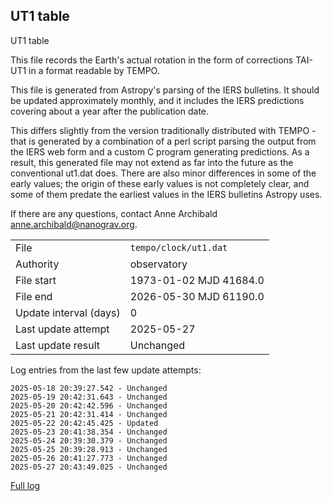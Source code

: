 
## UT1 table

UT1 table

This file records the Earth's actual rotation in the form of
corrections TAI-UT1 in a format readable by TEMPO.

This file is generated from Astropy's parsing of the IERS
bulletins. It should be updated approximately monthly, and it
includes the IERS predictions covering about a year after the
publication date.

This differs slightly from the version traditionally distributed
with TEMPO - that is generated by a combination of a perl script
parsing the output from the IERS web form and a custom C program
generating predictions. As a result, this generated file may not
extend as far into the future as the conventional ut1.dat does.
There are also minor differences in some of the early values; the
origin of these early values is not completely clear, and some of
them predate the earliest values in the IERS bulletins Astropy uses.

If there are any questions, contact Anne Archibald
<anne.archibald@nanograv.org>.

|     |     |
|:--- |:--- |
| File | `tempo/clock/ut1.dat` |
| Authority | observatory |
| File start | 1973-01-02 MJD 41684.0 |
| File end | 2026-05-30 MJD 61190.0 |
| Update interval (days) | 0 |
| Last update attempt | 2025-05-27 |
| Last update result | Unchanged |

Log entries from the last few update attempts:
```
2025-05-18 20:39:27.542 - Unchanged
2025-05-19 20:42:31.643 - Unchanged
2025-05-20 20:42:42.596 - Unchanged
2025-05-21 20:42:31.414 - Unchanged
2025-05-22 20:42:45.425 - Updated
2025-05-23 20:41:38.354 - Unchanged
2025-05-24 20:39:30.379 - Unchanged
2025-05-25 20:39:28.913 - Unchanged
2025-05-26 20:41:27.773 - Unchanged
2025-05-27 20:43:49.025 - Unchanged
```
[Full log](https://raw.githubusercontent.com/ipta/pulsar-clock-corrections/main/log/tempo/clock/ut1.dat.log)
